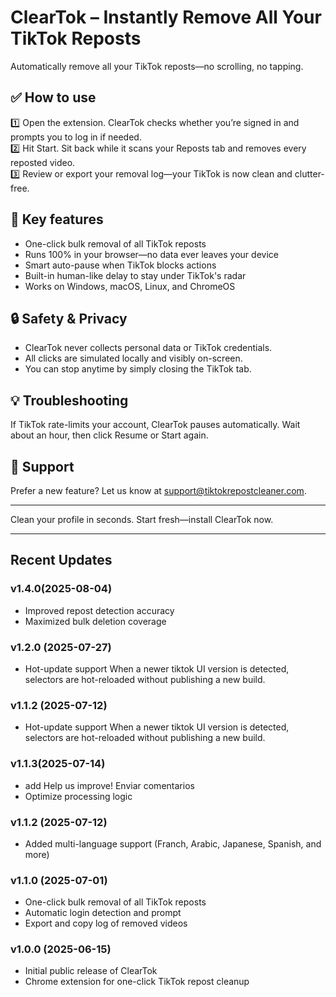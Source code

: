 # ClearTok – Instantly Remove All Your TikTok Reposts

Automatically remove all your TikTok reposts—no scrolling, no tapping.

## ✅ How to use
1️⃣ Open the extension. ClearTok checks whether you’re signed in and prompts you to log in if needed.  
2️⃣ Hit Start. Sit back while it scans your Reposts tab and removes every reposted video.  
3️⃣ Review or export your removal log—your TikTok is now clean and clutter-free.

## 🔧 Key features
- One-click bulk removal of all TikTok reposts
- Runs 100% in your browser—no data ever leaves your device
- Smart auto-pause when TikTok blocks actions
- Built-in human-like delay to stay under TikTok's radar
- Works on Windows, macOS, Linux, and ChromeOS

## 🔒 Safety & Privacy
- ClearTok never collects personal data or TikTok credentials.
- All clicks are simulated locally and visibly on-screen.
- You can stop anytime by simply closing the TikTok tab.

## 💡 Troubleshooting
If TikTok rate-limits your account, ClearTok pauses automatically. Wait about an hour, then click Resume or Start again.

## 📩 Support
Prefer a new feature? Let us know at support@tiktokrepostcleaner.com.

---

Clean your profile in seconds. Start fresh—install ClearTok now.

---

## Recent Updates

### v1.4.0(2025-08-04)
- Improved repost detection accuracy
- Maximized bulk deletion coverage

### v1.2.0 (2025-07-27)
- Hot-update support
  When a newer tiktok UI version is detected, selectors are hot-reloaded without publishing a new build.

### v1.1.2 (2025-07-12)
- Hot-update support
  When a newer tiktok UI version is detected, selectors are hot-reloaded without publishing a new build.

### v1.1.3(2025-07-14)
- add Help us improve! Enviar comentarios	
- Optimize processing logic

### v1.1.2 (2025-07-12)
- Added multi-language support (Franch, Arabic, Japanese, Spanish, and more)

### v1.1.0 (2025-07-01)
- One-click bulk removal of all TikTok reposts
- Automatic login detection and prompt
- Export and copy log of removed videos

### v1.0.0 (2025-06-15)
- Initial public release of ClearTok
- Chrome extension for one-click TikTok repost cleanup